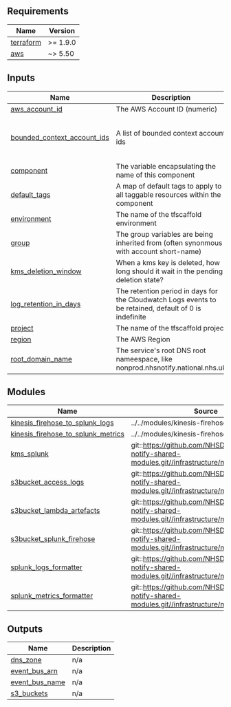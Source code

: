 <!-- BEGIN_TF_DOCS -->
<!-- markdownlint-disable -->
<!-- vale off -->

## Requirements

| Name | Version |
|------|---------|
| <a name="requirement_terraform"></a> [terraform](#requirement\_terraform) | >= 1.9.0 |
| <a name="requirement_aws"></a> [aws](#requirement\_aws) | ~> 5.50 |
## Inputs

| Name | Description | Type | Default | Required |
|------|-------------|------|---------|:--------:|
| <a name="input_aws_account_id"></a> [aws\_account\_id](#input\_aws\_account\_id) | The AWS Account ID (numeric) | `string` | n/a | yes |
| <a name="input_bounded_context_account_ids"></a> [bounded\_context\_account\_ids](#input\_bounded\_context\_account\_ids) | A list of bounded context account ids | <pre>list(object({<br/>    domain     = string<br/>    account_id = string<br/>  }))</pre> | `[]` | no |
| <a name="input_component"></a> [component](#input\_component) | The variable encapsulating the name of this component | `string` | `"acct"` | no |
| <a name="input_default_tags"></a> [default\_tags](#input\_default\_tags) | A map of default tags to apply to all taggable resources within the component | `map(string)` | `{}` | no |
| <a name="input_environment"></a> [environment](#input\_environment) | The name of the tfscaffold environment | `string` | n/a | yes |
| <a name="input_group"></a> [group](#input\_group) | The group variables are being inherited from (often synonmous with account short-name) | `string` | n/a | yes |
| <a name="input_kms_deletion_window"></a> [kms\_deletion\_window](#input\_kms\_deletion\_window) | When a kms key is deleted, how long should it wait in the pending deletion state? | `string` | `"30"` | no |
| <a name="input_log_retention_in_days"></a> [log\_retention\_in\_days](#input\_log\_retention\_in\_days) | The retention period in days for the Cloudwatch Logs events to be retained, default of 0 is indefinite | `number` | `0` | no |
| <a name="input_project"></a> [project](#input\_project) | The name of the tfscaffold project | `string` | n/a | yes |
| <a name="input_region"></a> [region](#input\_region) | The AWS Region | `string` | n/a | yes |
| <a name="input_root_domain_name"></a> [root\_domain\_name](#input\_root\_domain\_name) | The service's root DNS root nameespace, like nonprod.nhsnotify.national.nhs.uk | `string` | `"nonprod.nhsnotify.national.nhs.uk"` | no |
## Modules

| Name | Source | Version |
|------|--------|---------|
| <a name="module_kinesis_firehose_to_splunk_logs"></a> [kinesis\_firehose\_to\_splunk\_logs](#module\_kinesis\_firehose\_to\_splunk\_logs) | ../../modules/kinesis-firehose-to-splunk | n/a |
| <a name="module_kinesis_firehose_to_splunk_metrics"></a> [kinesis\_firehose\_to\_splunk\_metrics](#module\_kinesis\_firehose\_to\_splunk\_metrics) | ../../modules/kinesis-firehose-to-splunk | n/a |
| <a name="module_kms_splunk"></a> [kms\_splunk](#module\_kms\_splunk) | git::https://github.com/NHSDigital/nhs-notify-shared-modules.git//infrastructure/modules/kms | v1.0.9 |
| <a name="module_s3bucket_access_logs"></a> [s3bucket\_access\_logs](#module\_s3bucket\_access\_logs) | git::https://github.com/NHSDigital/nhs-notify-shared-modules.git//infrastructure/modules/s3bucket | v1.0.8 |
| <a name="module_s3bucket_lambda_artefacts"></a> [s3bucket\_lambda\_artefacts](#module\_s3bucket\_lambda\_artefacts) | git::https://github.com/NHSDigital/nhs-notify-shared-modules.git//infrastructure/modules/s3bucket | v1.0.0 |
| <a name="module_s3bucket_splunk_firehose"></a> [s3bucket\_splunk\_firehose](#module\_s3bucket\_splunk\_firehose) | git::https://github.com/NHSDigital/nhs-notify-shared-modules.git//infrastructure/modules/s3bucket | v1.0.0 |
| <a name="module_splunk_logs_formatter"></a> [splunk\_logs\_formatter](#module\_splunk\_logs\_formatter) | git::https://github.com/NHSDigital/nhs-notify-shared-modules.git//infrastructure/modules/lambda | v1.0.9 |
| <a name="module_splunk_metrics_formatter"></a> [splunk\_metrics\_formatter](#module\_splunk\_metrics\_formatter) | git::https://github.com/NHSDigital/nhs-notify-shared-modules.git//infrastructure/modules/lambda | v1.0.9 |
## Outputs

| Name | Description |
|------|-------------|
| <a name="output_dns_zone"></a> [dns\_zone](#output\_dns\_zone) | n/a |
| <a name="output_event_bus_arn"></a> [event\_bus\_arn](#output\_event\_bus\_arn) | n/a |
| <a name="output_event_bus_name"></a> [event\_bus\_name](#output\_event\_bus\_name) | n/a |
| <a name="output_s3_buckets"></a> [s3\_buckets](#output\_s3\_buckets) | n/a |
<!-- vale on -->
<!-- markdownlint-enable -->
<!-- END_TF_DOCS -->
